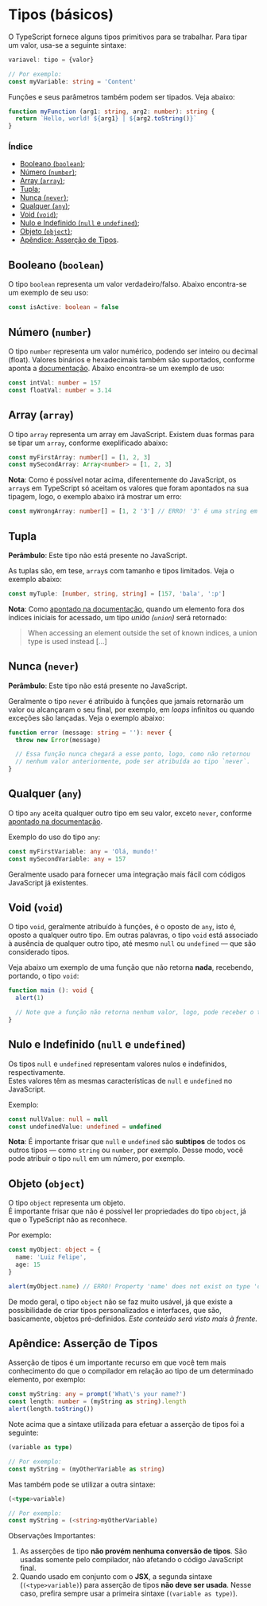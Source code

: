 # Tipos (básicos)

O TypeScript fornece alguns tipos primitivos para se trabalhar. Para tipar um valor, usa-se a seguinte sintaxe:

```typescript
variavel: tipo = {valor}

// Por exemplo:
const myVariable: string = 'Content'
```

Funções e seus parâmetros também podem ser tipados. Veja abaixo:

```typescript
function myFunction (arg1: string, arg2: number): string {
  return `Hello, world! ${arg1} | ${arg2.toString()}`
}
```

### Índice

- [Booleano (`boolean`)](https://github.com/lffg/code-refs/blob/master/TypeScript/001-tipos.md#booleanos-boolean);
- [Número (`number`)](https://github.com/lffg/code-refs/blob/master/TypeScript/001-tipos.md#n%C3%BAmeros-number);
- [Array (`array`)](https://github.com/lffg/code-refs/blob/master/TypeScript/001-tipos.md#arrays-array);
- [Tupla](https://github.com/lffg/code-refs/blob/master/TypeScript/001-tipos.md#tuplas);
- [Nunca (`never`)](https://github.com/lffg/code-refs/blob/master/TypeScript/001-tipos.md#nunca-never);
- [Qualquer (`any`)](https://github.com/lffg/code-refs/blob/master/TypeScript/001-tipos.md#qualquer-any);
- [Void (`void`)](https://github.com/lffg/code-refs/blob/master/TypeScript/001-tipos.md#void-void);
- [Nulo e Indefinido (`null` e `undefined`)](https://github.com/lffg/code-refs/blob/master/TypeScript/001-tipos.md#nulo-e-indefinido-null-e-undefined);
- [Objeto (`object`)](https://github.com/lffg/code-refs/blob/master/TypeScript/001-tipos.md#objeto-object);
- [Apêndice: Asserção de Tipos](https://github.com/lffg/code-refs/blob/master/TypeScript/001-tipos.md#ap%C3%AAndice-asser%C3%A7%C3%A3o-de-tipos).

## Booleano (`boolean`)

O tipo `boolean` representa um valor verdadeiro/falso. Abaixo encontra-se um exemplo de seu uso:

```typescript
const isActive: boolean = false
```

## Número (`number`)

O tipo `number` representa um valor numérico, podendo ser inteiro ou decimal (float). Valores binários e hexadecimais também são suportados, conforme aponta a [documentação](https://www.typescriptlang.org/docs/handbook/basic-types.html#number). Abaixo encontra-se um exemplo de uso:

```typescript
const intVal: number = 157
const floatVal: number = 3.14
```

## Array (`array`)

O tipo `array` representa um array em JavaScript. Existem duas formas para se tipar um `array`, conforme exeplificado abaixo:

```typescript
const myFirstArray: number[] = [1, 2, 3]
const mySecondArray: Array<number> = [1, 2, 3]
```

**Nota**: Como é possível notar acima, diferentemente do JavaScript, os `array`s em TypeScript só aceitam os valores que foram apontados na sua tipagem, logo, o exemplo abaixo irá mostrar um erro:

```typescript
const myWrongArray: number[] = [1, 2 '3'] // ERRO! '3' é uma string em um array que só deve conter números
```

## Tupla

**Perâmbulo**: Este tipo não está presente no JavaScript.

As tuplas são, em tese, `array`s com tamanho e tipos limitados. Veja o exemplo abaixo:

```typescript
const myTuple: [number, string, string] = [157, 'bala', ':p']
```

**Nota**: Como [apontado na documentação](https://www.typescriptlang.org/docs/handbook/basic-types.html#tuple), quando um elemento fora dos índices iniciais for acessado, um tipo _união (`union`)_ será retornado:

> When accessing an element outside the set of known indices, a union type is used instead [...]

## Nunca (`never`)

**Perâmbulo**: Este tipo não está presente no JavaScript.

Geralmente o tipo `never` é atribuido à funções que jamais retornarão um valor ou alcançaram o seu final, por exemplo, em _loops_ infinitos ou quando exceções são lançadas. Veja o exemplo abaixo:

```typescript
function error (message: string = ''): never {
  throw new Error(message)

  // Essa função nunca chegará a esse ponto, logo, como não retornou
  // nenhum valor anteriormente, pode ser atribuída ao tipo `never`.
}
```

## Qualquer (`any`)

O tipo `any` aceita qualquer outro tipo em seu valor, exceto `never`, conforme [apontado na documentação](https://www.typescriptlang.org/docs/handbook/basic-types.html#tuple).

Exemplo do uso do tipo `any`:

```typescript
const myFirstVariable: any = 'Olá, mundo!'
const mySecondVariable: any = 157
```

Geralmente usado para fornecer uma integração mais fácil com códigos JavaScript já existentes.

## Void (`void`)

O tipo `void`, geralmente atribuído à funções, é o oposto de `any`, isto é, oposto a qualquer outro tipo. Em outras palavras, o tipo `void` está associado à ausência de qualquer outro tipo, até mesmo `null` ou `undefined` — que são considerado tipos.

Veja abaixo um exemplo de uma função que não retorna **nada**, recebendo, portando, o tipo `void`:

```typescript
function main (): void {
  alert(1)

  // Note que a função não retorna nenhum valor, logo, pode receber o tipo `void`.
}
```

## Nulo e Indefinido (`null` e `undefined`)

Os tipos `null` e `undefined` representam valores nulos e indefinidos, respectivamente.  
Estes valores têm as mesmas características de `null` e `undefined` no JavaScript.

Exemplo:

```typescript
const nullValue: null = null
const undefinedValue: undefined = undefined
```

**Nota**: É importante frisar que `null` e `undefined` são **subtipos** de todos os outros tipos — como `string` ou `number`, por exemplo. Desse modo, você pode atribuir o tipo `null` em um número, por exemplo.

## Objeto (`object`)

O tipo `object` representa um objeto.  
É importante frisar que não é possível ler propriedades do tipo `object`, já que o TypeScript não as reconhece.

Por exemplo:

```typescript
const myObject: object = {
  name: 'Luiz Felipe',
  age: 15
}

alert(myObject.name) // ERRO! Property 'name' does not exist on type 'object'.
```

De modo geral, o tipo `object` não se faz muito usável, já que existe a possibilidade de criar tipos personalizados e interfaces, que são, basicamente, objetos pré-definidos. _Este conteúdo será visto mais à frente._

## Apêndice: Asserção de Tipos

Asserção de tipos é um importante recurso em que você tem mais conhecimento do que o compilador em relação ao tipo de um determinado elemento, por exemplo:

```typescript
const myString: any = prompt('What\'s your name?')
const length: number = (myString as string).length
alert(length.toString())
```

Note acima que a sintaxe utilizada para efetuar a asserção de tipos foi a seguinte:

```typescript
(variable as type)

// Por exemplo:
const myString = (myOtherVariable as string)
```

Mas também pode se utilizar a outra sintaxe:

```typescript
(<type>variable)

// Por exemplo:
const myString = (<string>myOtherVariable)
```

Observações Importantes:

1. As asserções de tipo **não provém nenhuma conversão de tipos**. São usadas somente pelo compilador, não afetando o código JavaScript final.
1. Quando usado em conjunto com o **JSX**, a segunda sintaxe (`(<type>variable)`) para asserção de tipos **não deve ser usada**. Nesse caso, prefira sempre usar a primeira sintaxe (`(variable as type)`).
